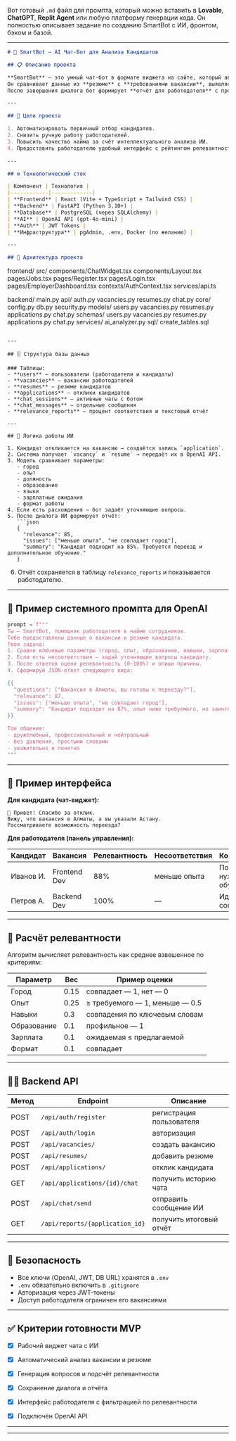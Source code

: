 Вот готовый `.md` файл для промпта, который можно вставить в **Lovable**, **ChatGPT**, **Replit Agent** или любую платформу генерации кода.
Он полностью описывает задание по созданию SmartBot с ИИ, фронтом, бэком и базой.

---

```markdown
# 🧠 SmartBot — AI Чат-Бот для Анализа Кандидатов

## 📋 Описание проекта

**SmartBot** — это умный чат-бот в формате виджета на сайте, который автоматически анализирует отклики кандидатов на вакансии.  
Он сравнивает данные из **резюме** с **требованиями вакансии**, выявляет несоответствия и задаёт уточняющие вопросы в реальном времени.  
После завершения диалога бот формирует **отчёт для работодателя** с процентом релевантности кандидата.

---

## 🎯 Цели проекта

1. Автоматизировать первичный отбор кандидатов.  
2. Снизить ручную работу работодателей.  
3. Повысить качество найма за счёт интеллектуального анализа ИИ.  
4. Предоставить работодателю удобный интерфейс с рейтингом релевантности кандидатов.

---

## ⚙️ Технологический стек

| Компонент | Технология |
|------------|-------------|
| **Frontend** | React (Vite + TypeScript + Tailwind CSS) |
| **Backend** | FastAPI (Python 3.10+) |
| **Database** | PostgreSQL (через SQLAlchemy) |
| **AI** | OpenAI API (gpt-4o-mini) |
| **Auth** | JWT Tokens |
| **Инфраструктура** | pgAdmin, .env, Docker (по желанию) |

---

## 🧩 Архитектура проекта

```

frontend/
src/
components/ChatWidget.tsx
components/Layout.tsx
pages/Jobs.tsx
pages/Register.tsx
pages/Login.tsx
pages/EmployerDashboard.tsx
contexts/AuthContext.tsx
services/api.ts

backend/
main.py
api/
auth.py
vacancies.py
resumes.py
chat.py
core/
config.py
db.py
security.py
models/
users.py
vacancies.py
resumes.py
applications.py
chat.py
schemas/
users.py
vacancies.py
resumes.py
applications.py
chat.py
services/
ai_analyzer.py
sql/
create_tables.sql

````

---

## 🗄️ Структура базы данных

### Таблицы:
- **users** — пользователи (работодатели и кандидаты)  
- **vacancies** — вакансии работодателей  
- **resumes** — резюме кандидатов  
- **applications** — отклики кандидатов  
- **chat_sessions** — активные чаты с ботом  
- **chat_messages** — отдельные сообщения  
- **relevance_reports** — процент соответствия и текстовый отчёт

---

## 🧠 Логика работы ИИ

1. Кандидат откликается на вакансию → создаётся запись `application`.  
2. Система получает `vacancy` и `resume` → передаёт их в OpenAI API.  
3. Модель сравнивает параметры:
   - город  
   - опыт  
   - должность  
   - образование  
   - языки  
   - зарплатные ожидания  
   - формат работы  
4. Если есть расхождения — бот задаёт уточняющие вопросы.  
5. После диалога ИИ формирует отчёт:
   ```json
   {
     "relevance": 85,
     "issues": ["меньше опыта", "не совпадает город"],
     "summary": "Кандидат подходит на 85%. Требуется переезд и дополнительное обучение."
   }
````

6. Отчёт сохраняется в таблицу `relevance_reports` и показывается работодателю.

---

## 🧠 Пример системного промпта для OpenAI

```python
prompt = f"""
Ты — SmartBot, помощник работодателя в найме сотрудников.
Тебе предоставлены данные о вакансии и резюме кандидата.
Твоя задача:
1. Сравни ключевые параметры (город, опыт, образование, навыки, зарплата, формат занятости).
2. Если есть несоответствия — задай уточняющие вопросы кандидату.
3. После ответов оцени релевантность (0–100%) и опиши причины.
4. Сформируй JSON-ответ следующего вида:

{{
  "questions": ["Вакансия в Алматы, вы готовы к переезду?"],
  "relevance": 87,
  "issues": ["меньше опыта", "не совпадает город"],
  "summary": "Кандидат подходит на 87%, опыт ниже требуемого, но заинтересован в обучении."
}}

Тон общения:
- дружелюбный, профессиональный и нейтральный
- без давления, простыми словами
- уважительно и понятно
"""
```

---

## 💬 Пример интерфейса

**Для кандидата (чат-виджет):**

```
👋 Привет! Спасибо за отклик.
Вижу, что вакансия в Алматы, а вы указали Астану.
Рассматриваете возможность переезда?
```

**Для работодателя (панель управления):**

| Кандидат  | Вакансия     | Релевантность | Несоответствия | Комментарий                 |
| --------- | ------------ | ------------- | -------------- | --------------------------- |
| Иванов И. | Frontend Dev | 88%           | меньше опыта   | Подходит, но нужно обучение |
| Петров А. | Backend Dev  | 100%          | —              | Идеальное совпадение        |

---

## 🧮 Расчёт релевантности

Алгоритм вычисляет релевантность как среднее взвешенное по критериям:

| Параметр    | Вес  | Пример оценки                  |
| ----------- | ---- | ------------------------------ |
| Город       | 0.15 | совпадает — 1, нет — 0         |
| Опыт        | 0.25 | ≥ требуемого — 1, меньше — 0.5 |
| Навыки      | 0.3  | совпадения по ключевым словам  |
| Образование | 0.1  | профильное — 1                 |
| Зарплата    | 0.1  | ожидаемая ≤ предлагаемой       |
| Формат      | 0.1  | совпадает                      |

---

## 🧑‍💻 Backend API

| Метод | Endpoint                        | Описание                 |
| ----- | ------------------------------- | ------------------------ |
| POST  | `/api/auth/register`            | регистрация пользователя |
| POST  | `/api/auth/login`               | авторизация              |
| POST  | `/api/vacancies/`               | создать вакансию         |
| POST  | `/api/resumes/`                 | добавить резюме          |
| POST  | `/api/applications/`            | отклик кандидата         |
| GET   | `/api/applications/{id}/chat`   | получить историю чата    |
| POST  | `/api/chat/send`                | отправить сообщение ИИ   |
| GET   | `/api/reports/{application_id}` | получить итоговый отчёт  |

---

## 🔐 Безопасность

* Все ключи (OpenAI, JWT, DB URL) хранятся в `.env`
* `.env` обязательно включить в `.gitignore`
* Авторизация через JWT-токены
* Доступ работодателя ограничен его вакансиями

---

## ✅ Критерии готовности MVP

* [x] Рабочий виджет чата с ИИ
* [x] Автоматический анализ вакансии и резюме
* [x] Генерация вопросов и подсчёт релевантности
* [x] Сохранение диалога и отчёта
* [x] Интерфейс работодателя с фильтрацией по релевантности
* [x] Подключён OpenAI API


---



---
